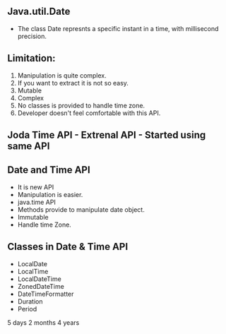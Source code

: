 Java.util.Date
--------------- 
- The class Date represnts a specific instant in a time, with millisecond precision.


Limitation:
-----------
1. Manipulation is quite complex.
2. If you want to extract it is not so easy.
3. Mutable
4. Complex
5. No classes is provided to handle time zone.
6. Developer doesn't feel comfortable with this API.

Joda Time API - Extrenal API - Started using same API
--------------

Date and Time API
------------------
- It is new API
- Manipulation is easier.
- java.time API
- Methods provide to manipulate date object.
- Immutable
- Handle time Zone.

Classes in Date & Time API
---------------------------
- LocalDate
- LocalTime
- LocalDateTime
- ZonedDateTime
- DateTimeFormatter
- Duration
- Period

5 days 2 months 4 years